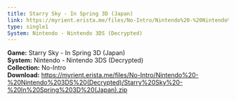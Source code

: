 ```yaml
---
title: Starry Sky - In Spring 3D (Japan)
link: https://myrient.erista.me/files/No-Intro/Nintendo%20-%20Nintendo%203DS%20(Decrypted)/Starry%20Sky%20-%20In%20Spring%203D%20(Japan).zip
type: single1
System: Nintendo - Nintendo 3DS (Decrypted)
---
```

<b>Game:</b> Starry Sky - In Spring 3D (Japan)<br>
<b>System:</b> Nintendo - Nintendo 3DS (Decrypted)<br>
<b>Collection:</b> No-Intro<br>
<b>Download:</b> https://myrient.erista.me/files/No-Intro/Nintendo%20-%20Nintendo%203DS%20(Decrypted)/Starry%20Sky%20-%20In%20Spring%203D%20(Japan).zip